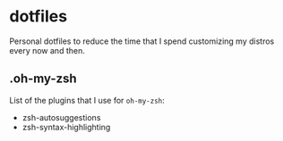# dotfiles

Personal dotfiles to reduce the time that I spend customizing my distros every now and then.

## .oh-my-zsh

List of the plugins that I use for `oh-my-zsh`:

- zsh-autosuggestions
- zsh-syntax-highlighting

